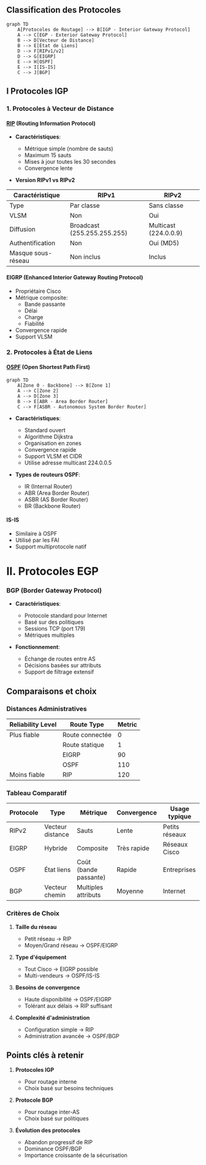 ## Classification des Protocoles

```mermaid
graph TD
    A[Protocoles de Routage] --> B[IGP - Interior Gateway Protocol]
    A --> C[EGP - Exterior Gateway Protocol]
    B --> D[Vecteur de Distance]
    B --> E[État de Liens]
    D --> F[RIPv1/v2]
    D --> G[EIGRP]
    E --> H[OSPF]
    E --> I[IS-IS]
    C --> J[BGP]
```

## I Protocoles IGP
### 1. Protocoles à Vecteur de Distance

#### [RIP](RIP%20-%20Détails%20Techniques%20Approfondis.md) (Routing Information Protocol)
- **Caractéristiques**:
  - Métrique simple (nombre de sauts)
  - Maximum 15 sauts
  - Mises à jour toutes les 30 secondes
  - Convergence lente

- **Version RIPv1 vs RIPv2**

| Caractéristique | RIPv1 | RIPv2 |
|-----------------|-------|--------|
| Type | Par classe | Sans classe |
| VLSM | Non | Oui |
| Diffusion | Broadcast (255.255.255.255) | Multicast (224.0.0.9) |
| Authentification | Non | Oui (MD5) |
| Masque sous-réseau | Non inclus | Inclus |

#### EIGRP (Enhanced Interior Gateway Routing Protocol)
- Propriétaire Cisco
- Métrique composite:
  - Bande passante
  - Délai
  - Charge
  - Fiabilité
- Convergence rapide
- Support VLSM

### 2. Protocoles à État de Liens

#### [OSPF](OSPF%20-%20Détails%20Techniques%20Approfondis.md) (Open Shortest Path First)

```mermaid
graph TD
    A[Zone 0 - Backbone] --> B[Zone 1]
    A --> C[Zone 2]
    A --> D[Zone 3]
    B --> E[ABR - Area Border Router]
    C --> F[ASBR - Autonomous System Border Router]
```

- **Caractéristiques**:
  - Standard ouvert
  - Algorithme Dijkstra
  - Organisation en zones
  - Convergence rapide
  - Support VLSM et CIDR
  - Utilise adresse multicast 224.0.0.5
  
- **Types de routeurs OSPF**:
  - IR (Internal Router)
  - ABR (Area Border Router)
  - ASBR (AS Border Router)
  - BR (Backbone Router)

#### IS-IS
- Similaire à OSPF
- Utilisé par les FAI
- Support multiprotocole natif

# II. Protocoles EGP

### BGP (Border Gateway Protocol)
- **Caractéristiques**:
  - Protocole standard pour Internet
  - Basé sur des politiques
  - Sessions TCP (port 179)
  - Métriques multiples

- **Fonctionnement**:
  - Échange de routes entre AS
  - Décisions basées sur attributs
  - Support de filtrage extensif

## Comparaisons et choix

### Distances Administratives

| Reliability Level | Route Type      | Metric |
| ----------------- | --------------- | ------ |
| Plus fiable       | Route connectée | 0      |
|                   | Route statique  | 1      |
|                   | EIGRP           | 90     |
|                   | OSPF            | 110    |
| Moins fiable      | RIP             | 120    |

### Tableau Comparatif

| Protocole | Type | Métrique | Convergence | Usage typique |
|-----------|------|----------|-------------|---------------|
| RIPv2 | Vecteur distance | Sauts | Lente | Petits réseaux |
| EIGRP | Hybride | Composite | Très rapide | Réseaux Cisco |
| OSPF | État liens | Coût (bande passante) | Rapide | Entreprises |
| BGP | Vecteur chemin | Multiples attributs | Moyenne | Internet |

### Critères de Choix
1. **Taille du réseau**
   - Petit réseau → RIP
   - Moyen/Grand réseau → OSPF/EIGRP

2. **Type d'équipement**
   - Tout Cisco → EIGRP possible
   - Multi-vendeurs → OSPF/IS-IS

3. **Besoins de convergence**
   - Haute disponibilité → OSPF/EIGRP
   - Tolérant aux délais → RIP suffisant

4. **Complexité d'administration**
   - Configuration simple → RIP
   - Administration avancée → OSPF/BGP

## Points clés à retenir

1. **Protocoles IGP**
   - Pour routage interne
   - Choix basé sur besoins techniques

2. **Protocole BGP**
   - Pour routage inter-AS
   - Choix basé sur politiques

3. **Évolution des protocoles**
   - Abandon progressif de RIP
   - Dominance OSPF/BGP
   - Importance croissante de la sécurisation